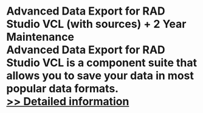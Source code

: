 # Advanced Data Export for RAD Studio VCL (with sources) + 2 Year Maintenance<br />Advanced Data Export for RAD Studio VCL is a component suite that allows you to save your data in most popular data formats.<br />[>> Detailed information](https://secure.shareit.com/shareit/product.html?productid=300068113&affiliateid=200057808)